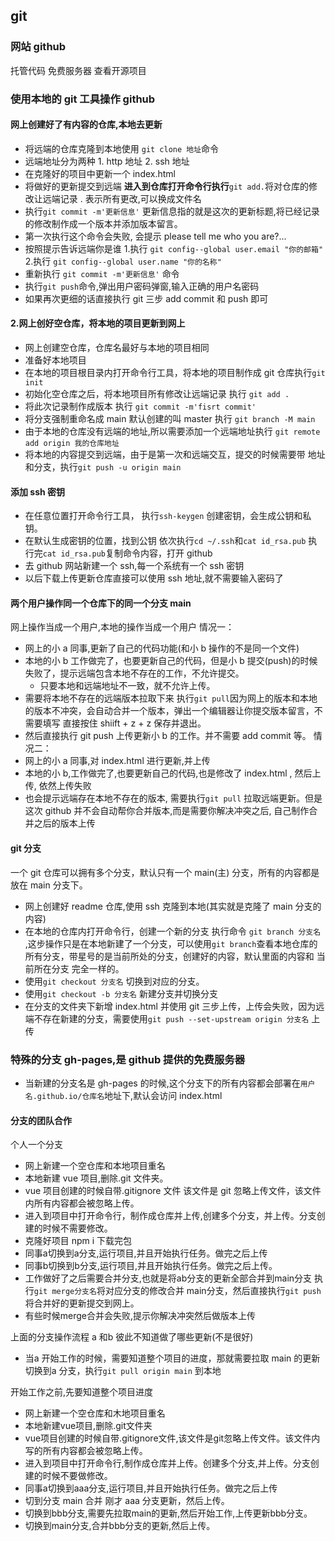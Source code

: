 ## git

### 网站 github

托管代码 免费服务器 查看开源项目

### 使用本地的 git 工具操作 github

#### 网上创建好了有内容的仓库,本地去更新

- 将远端的仓库克隆到本地使用 `git clone 地址`命令
- 远端地址分为两种 1. http 地址 2. ssh 地址
- 在克隆好的项目中更新一个 index.html
- 将做好的更新提交到远端 **进入到仓库打开命令行执行**`git add.`将对仓库的修改让远端记录 . 表示所有更改,可以换成文件名
- 执行`git commit -m'更新信息'` 更新信息指的就是这次的更新标题,将已经记录的修改制作成一个版本并添加版本留言。
- 第一次执行这个命令会失败, 会提示 please tell me who you are?...
- 按照提示告诉远端你是谁 1.执行 `git config--global user.email "你的邮箱"` 2.执行 `git config--global user.name "你的名称"`
- 重新执行 `git commit -m'更新信息'` 命令
- 执行`git push`命令,弹出用户密码弹窗,输入正确的用户名密码
- 如果再次更细的话直接执行 git 三步 add commit 和 push 即可

#### 2.网上创好空仓库，将本地的项目更新到网上

- 网上创建空仓库，仓库名最好与本地的项目相同
- 准备好本地项目
- 在本地的项目根目录内打开命令行工具，将本地的项目制作成 git 仓库执行`git init`
- 初始化空仓库之后，将本地项目所有修改让远端记录 执行 `git add .`
- 将此次记录制作成版本 执行 `git commit -m'fisrt commit'`
- 将分支强制重命名成 main 默认创建的叫 master 执行 `git branch -M main`
- 由于本地的仓库没有远端的地址,所以需要添加一个远端地址执行 `git remote add origin 我的仓库地址`
- 将本地的内容提交到远端，由于是第一次和远端交互，提交的时候需要带 地址 和分支，执行`git push -u origin main`

#### 添加 ssh 密钥

- 在任意位置打开命令行工具， 执行`ssh-keygen` 创建密钥，会生成公钥和私钥。
- 在默认生成密钥的位置，找到公钥 依次执行`cd ~/.ssh`和`cat id_rsa.pub`
  执行完`cat id_rsa.pub`复制命令内容，打开 github
- 去 github 网站新建一个 ssh,每一个系统有一个 ssh 密钥
- 以后下载上传更新仓库直接可以使用 ssh 地址,就不需要输入密码了

#### 两个用户操作同一个仓库下的同一个分支 main

网上操作当成一个用户,本地的操作当成一个用户
情况一：

- 网上的小 a 同事,更新了自己的代码功能(和小 b 操作的不是同一个文件)
- 本地的小 b 工作做完了，也要更新自己的代码，但是小 b 提交(push)的时候失败了，提示远端包含本地不存在的工作，不允许提交。
  - 只要本地和远端地址不一致，就不允许上传。
- 需要将本地不存在的远端版本拉取下来 执行`git pull`因为网上的版本和本地的版本不冲突，会自动合并一个版本，弹出一个编辑器让你提交版本留言，不需要填写 直接按住 shiift + z + z 保存并退出。
- 然后直接执行 git push 上传更新小 b 的工作。并不需要 add commit 等。
  情况二：
- 网上的小 a 同事,对 index.html 进行更新,并上传
- 本地的小 b,工作做完了,也要更新自己的代码,也是修改了 index.html , 然后上传, 依然上传失败
- 也会提示远端存在本地不存在的版本, 需要执行`git pull` 拉取远端更新。但是这次 github 并不会自动帮你合并版本,而是需要你解决冲突之后, 自己制作合并之后的版本上传

#### git 分支

一个 git 仓库可以拥有多个分支，默认只有一个 main(主) 分支，所有的内容都是放在 main 分支下。

- 网上创建好 readme 仓库,使用 ssh 克隆到本地(其实就是克隆了 main 分支的内容)
- 在本地的仓库内打开命令行，创建一个新的分支 执行命令 `git branch 分支名` ,这步操作只是在本地新建了一个分支，可以使用`git branch`查看本地仓库的所有分支，带星号的是当前所处的分支，创建好的内容，默认里面的内容和 当前所在分支 完全一样的。
- 使用`git checkout 分支名` 切换到对应的分支。
- 使用`git checkout -b 分支名` 新建分支并切换分支
- 在分支的文件夹下新增 index.html 并使用 git 三步上传，上传会失败，因为远端不存在新建的分支，需要使用`git push --set-upstream origin 分支名` 上传

### 特殊的分支 gh-pages,是 github 提供的免费服务器

- 当新建的分支名是 gh-pages 的时候,这个分支下的所有内容都会部署在`用户名.github.io/仓库名`地址下,默认会访问 index.html

#### 分支的团队合作

个人一个分支
- 网上新建一个空仓库和本地项目重名
- 本地新建 vue 项目,删除.git 文件夹。
- vue 项目创建的时候自带.gitignore 文件 该文件是 git 忽略上传文件，该文件内所有内容都会被忽略上传。
- 进入到项目中打开命令行，制作成仓库并上传,创建多个分支，并上传。分支创建的时候不需要修改。
- 克隆好项目 npm i 下载完包
- 同事a切换到a分支,运行项目,并且开始执行任务。做完之后上传
- 同事b切换到b分支,运行项目,并且开始执行任务。做完之后上传。
- 工作做好了之后需要合并分支,也就是将ab分支的更新全部合并到main分支 执行`git merge分支名`将对应分支的修改合并 main分支，然后直接执行`git push`将合并好的更新提交到网上。
- 有些时候merge合并会失败,提示你解决冲突然后做版本上传

上面的分支操作流程 a 和b 彼此不知道做了哪些更新(不是很好)
- 当a 开始工作的时候，需要知道整个项目的进度，那就需要拉取 main 的更新 切换到a 分支，执行`git pull origin main` 到本地

开始工作之前,先要知道整个项目进度
- 网上新建一个空仓库和木地项目重名
- 本地新建vue项目,删除.git文件夹
- vue项目创建的时候自带.gitignore文件,该文件是git忽略上传文件。该文件内写的所有内容都会被忽略上传。
- 进入到项目中打开命令行,制作成仓库并上传。创建多个分支,并上传。分支创建的时候不要做修改。
- 同事a切换到aaa分支,运行项目,并且开始执行任务。做完之后上传
- 切到分支 main 合并 刚才 aaa 分支更新，然后上传。
- 切换到bbb分支,需要先拉取main的更新,然后开始工作,上传更新bbb分支。
- 切换到main分支,合并bbb分支的更新,然后上传。